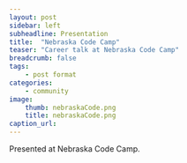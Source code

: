 ```yaml
---
layout: post
sidebar: left
subheadline: Presentation
title:  "Nebraska Code Camp"
teaser: "Career talk at Nebraska Code Camp"
breadcrumb: false
tags:
    - post format
categories:
    - community
image:
    thumb: nebraskaCode.png
    title: nebraskaCode.png
caption_url:
---
```

Presented at Nebraska Code Camp.


